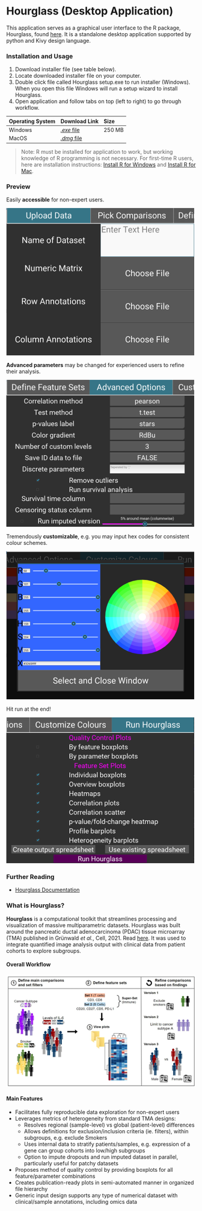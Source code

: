 # Hourglass (Desktop Application)

This application serves as a graphical user interface to the R package, Hourglass, found [here](https://github.com/kazeera/Hourglass/).
It is a standalone desktop application supported by python and Kivy design language.

### Installation and Usage

1. Download installer file (see table below).
2. Locate downloaded installer file on your computer.
3. Double click file called Hourglass setup.exe to run installer (Windows). When you open this file Windows will run a setup wizard to install Hourglass.
4. Open application and follow tabs on top (left to right) to go through workflow.

  | Operating System | Download Link | Size |
  |:-|:-|:-|
  | Windows | [*.exe* file ](Executable/HourglassSetupv1.01.exe) | 250 MB |
  | MacOS | [*.dmg* file ](Executable/Hourglass.exe) | |

> Note: R must be installed for application to work, but working knowledge of R programming is not necessary. 
For first-time R users, here are installation instructions: [Install R for Windows](https://datag.org/resources/documents/spring-2018/37-de-barros-installing-r-on-windows/file) and [Install R for Mac](https://people.umass.edu/biep540w/pdf/HOW%20TO%20install%20R%20and%20R%20Studio%20MAC%20Users%20Fall%202020.pdf).

### Preview
Easily **accessible** for non-expert users.

<img src="ReadMe/upload_data.png?raw=true" width="500"></img>

**Advanced parameters** may be changed for experienced users to refine their analysis.

<img src="ReadMe/advanced_options.png?raw=true" width="500"></img>

Tremendously **customizable**, e.g. you may input hex codes for consistent colour schemes.

<img src="ReadMe/customize_colors.png?raw=true" width="500"></img>

Hit run at the end!

<img src="ReadMe/run_hourglass.png?raw=true" width="500"></img>

### Further Reading
* [Hourglass Documentation](https://github.com/kazeera/Hourglass-documentation/)

### What is Hourglass?
**Hourglass** is a computational toolkit that streamlines processing and visualization of massive multiparametric datasets. 
Hourglass was built around the pancreatic ductal adenocarcinoma (PDAC) tissue microarray (TMA) published in Grünwald *et al.*, Cell, 2021. Read [here](https://www.sciencedirect.com/science/article/pii/S0092867421011053?via%3Dihub). 
It was used to integrate quantified image analysis output with clinical data from patient cohorts to explore subgroups.

#### Overall Workflow
![](ReadMe/workflow.JPG?raw=true)

#### Main Features
- Facilitates fully reproducible data exploration for non-expert users
- Leverages metrics of heterogeneity from standard TMA designs:
  - Resolves regional (sample-level) vs global (patient-level) differences
  - Allows definitions for exclusion/inclusion criteria (ie. filters), within subgroups, e.g. exclude Smokers
  - Uses internal data to stratify patients/samples, e.g. expression of a gene can group cohorts into low/high subgroups
  - Option to impute dropouts and run imputed dataset in parallel, particularly useful for patchy datasets
- Proposes method of quality control by providing boxplots for all feature/parameter combinations
- Creates publication-ready plots in semi-automated manner in organized file hierarchy
- Generic input design supports any type of numerical dataset with clinical/sample annotations, including omics data

